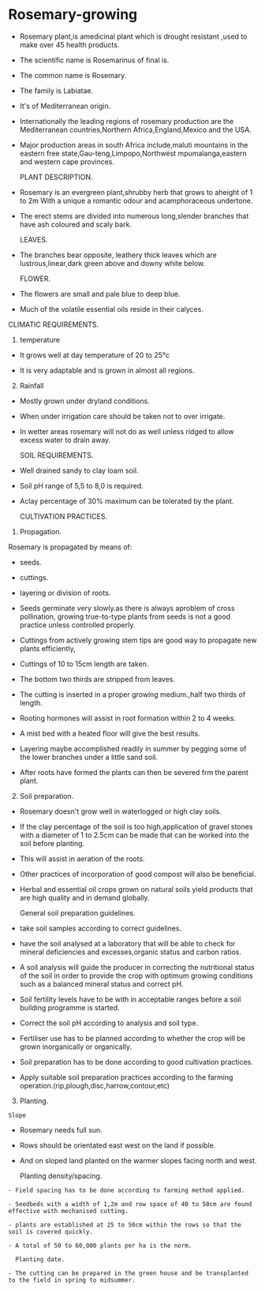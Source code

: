 # Rosemary-growing

 - Rosemary plant,is amedicinal plant which is drought resistant ,used to make over 45 health products.

 - The scientific name is Rosemarinus of final is.

 - The common name is Rosemary.

 - The family is Labiatae.

 - It's of Mediterranean origin.

 - Internationally the leading regions of rosemary production are the Mediterranean countries,Northern Africa,England,Mexico and the USA.

 - Major production areas in south Africa include,maluti mountains in the eastern free state,Gau-teng,Limpopo,Northwest mpumalanga,eastern and western cape provinces.

   PLANT DESCRIPTION.

 - Rosemary is an evergreen plant,shrubby herb that grows to aheight of 1 to 2m
With a unique a romantic odour and acamphoraceous undertone.

 - The erect stems are divided into numerous long,slender branches that have ash coloured and scaly bark.

   LEAVES.

 - The branches bear opposite, leathery thick leaves which are lustrous,linear,dark green above and downy white below.

   FLOWER.

 - The flowers are small and pale blue to deep blue.

 - Much of the volatile essential oils reside in their calyces.

CLIMATIC REQUIREMENTS.

1. temperature
 
 - It grows well at day temperature of 20 to 25°c
 
 - It is very adaptable and is grown in almost all regions.

2. Rainfall

 - Mostly grown under dryland conditions.
 
 - When under irrigation care should be taken not to over irrigate.
 
 - In wetter areas rosemary will not do as well unless ridged to allow excess water to drain away.
 
   SOIL REQUIREMENTS.

 - Well drained sandy to clay loam soil.
 
 - Soil pH range of 5,5 to 8,0 is required.
 
 - Aclay percentage of 30% maximum can be tolerated by the plant.
 
   CULTIVATION PRACTICES.

1. Propagation.
  
  Rosemary is propagated by means of:

 - seeds.

 - cuttings.

 - layering or division of roots.

 - Seeds germinate very slowly.as there is always aproblem of cross pollination, growing true-to-type plants from seeds is not a good practice unless controlled properly.
 
 
 - Cuttings from actively growing stem tips are good way to propagate new plants efficiently,
 
 - Cuttings of 10 to 15cm length are taken.
 
 - The bottom two thirds are stripped from leaves.
 
 - The cutting is inserted in a proper growing medium.,half two thirds of length.
 
 - Rooting hormones will assist in root formation within 2 to 4 weeks.
 
 - A mist bed with a heated floor will give the best results.

 - Layering maybe accomplished readily in summer by pegging some of the lower branches under a little sand soil.
 
 - After roots have formed the plants can then be severed frm the parent plant.

 2. Soil preparation.
   
  -  Rosemary doesn't grow well in waterlogged or high clay soils.
   
  - If the clay percentage of the soil is too high,application of gravel stones with a diameter of 1 to 2.5cm can be made that can be worked into the soil before planting.
   
  - This will assist in aeration of the roots.
   
  - Other practices of incorporation of good compost will also be beneficial.
   
  - Herbal and essential oil crops grown on natural soils yield products that are high quality and in demand globally.
   
    General soil preparation guidelines.

  - take soil samples according to correct guidelines.
  
  - have the soil analysed at a laboratory that will be able to check for mineral deficiencies and excesses,organic status and carbon ratios.
  
  - A soil analysis will guide the producer in correcting the nutritional status of the soil in order to provide the crop with optimum growing conditions such as a balanced mineral status and correct pH.
  
  - Soil fertility levels have to be with in acceptable ranges before a soil building programme is started.
  
  - Correct the soil pH according to analysis and soil type.
   
  - Fertiliser use has to be planned according to whether the crop will be grown inorganically or organically.
 
  - Soil preparation has to be done according to good cultivation practices.
  
  - Apply suitable soil preparation practices according to the farming operation.(rip,plough,disc,harrow,contour,etc)
 
   3. Planting.
     
    Slope
      
   -  Rosemary needs full sun.
    
   -  Rows should be orientated east west on the land if possible.
    
   -  And on sloped land planted on the warmer slopes facing north and west.
      
      Planting density/spacing.
    
    - Field spacing has to be done according to farming method applied.
    
    - Seedbeds with a width of 1,2m and row space of 40 to 50cm are found effective with mechanised cutting.
    
    - plants are established at 25 to 50cm within the rows so that the soil is covered quickly.
    
    - A total of 50 to 60,000 plants per ha is the norm.
      
      Planting date.
    
    - The cutting can be prepared in the green house and be transplanted to the field in spring to midsummer.

